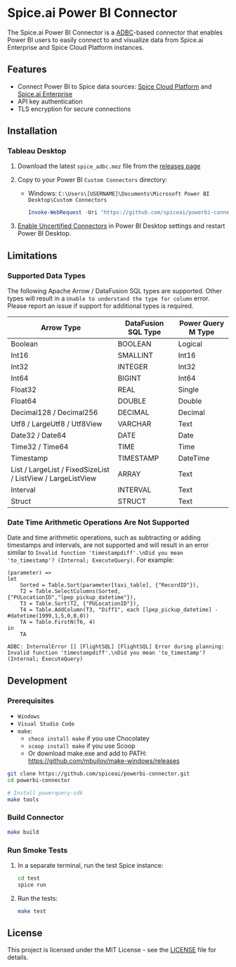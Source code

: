 # Spice.ai Power BI Connector

The Spice.ai Power BI Connector is a [ADBC](https://github.com/apache/arrow-adbc)-based connector that enables Power BI users to easily connect to and visualize data from Spice.ai Enterprise and Spice Cloud Platform instances.

## Features

- Connect Power BI to Spice data sources: [Spice Cloud Platform](https://spice.ai/) and [Spice.ai Enterprise](https://spiceai.org/)
- API key authentication
- TLS encryption for secure connections

## Installation

### Tableau Desktop

1. Download the latest `spice_adbc.mez` file from the [releases page](https://github.com/spiceai/powerbi-connector/releases)
2. Copy to your Power BI `Custom Connectors` directory:
   - Windows: `C:\Users\[USERNAME]\Documents\Microsoft Power BI Desktop\Custom Connectors`

      ```powershell
      Invoke-WebRequest -Uri "https://github.com/spiceai/powerbi-connector/releases/latest/download/spice_adbc.mez" -OutFile "C:\Users\[USERNAME]\Documents\Microsoft Power BI Desktop\Custom Connectors\spice_adbc.mez"
      ```

3. [Enable Uncertified Connectors](https://learn.microsoft.com/en-us/power-bi/connect-data/desktop-connector-extensibility#custom-connectors) in Power BI Desktop settings and restart Power BI Desktop.

## Limitations

### Supported Data Types

The following Apache Arrow / DataFusion SQL types are supported. Other types will result in a `Unable to understand the type for column` error. Please report an issue if support for additional types is required.

| Arrow Type                                                    | DataFusion SQL Type | Power Query M Type |
|---------------------------------------------------------------|---------------------|--------------------|
| Boolean                                                       | BOOLEAN             | Logical            |
| Int16                                                         | SMALLINT            | Int16              |
| Int32                                                         | INTEGER             | Int32              |
| Int64                                                         | BIGINT              | Int64              |
| Float32                                                       | REAL                | Single             |
| Float64                                                       | DOUBLE              | Double             |
| Decimal128 / Decimal256                                       | DECIMAL             | Decimal            |
| Utf8 / LargeUtf8 / Utf8View                                   | VARCHAR             | Text               |
| Date32 / Date64                                               | DATE                | Date               |
| Time32 / Time64                                               | TIME                | Time               |
| Timestamp                                                     | TIMESTAMP           | DateTime           |
| List / LargeList / FixedSizeList / ListView / LargeListView   | ARRAY               | Text               |
| Interval                                                      | INTERVAL            | Text               |
| Struct                                                        | STRUCT              | Text               |

### Date Time Arithmetic Operations Are Not Supported

Date and time arithmetic operations, such as subtracting or adding timestamps and intervals, are not supported and will result in an error similar to `Invalid function 'timestampdiff'.\nDid you mean 'to_timestamp'? (Internal; ExecuteQuery)`. For example:

```text
(parameter) =>
let
    Sorted = Table.Sort(parameter[taxi_table], {"RecordID"}),
    T2 = Table.SelectColumns(Sorted, {"PULocationID","lpep_pickup_datetime"}),
    T3 = Table.Sort(T2, {"PULocationID"}),
    T4 = Table.AddColumn(T3, "Diff1", each [lpep_pickup_datetime] - #datetime(1999,1,5,0,0,0))
    TA = Table.FirstN(T6, 4)
in
    TA
```

```text
ADBC: InternalError [] [FlightSQL] [FlightSQL] Error during planning: Invalid function 'timestampdiff'.\nDid you mean 'to_timestamp'? (Internal; ExecuteQuery)
```

## Development

### Prerequisites

- `Windows`
- `Visual Studio Code`
- `make`:
  - `choco install make` if you use Chocolatey
  - `scoop install make` if you use Scoop
  - Or download make.exe and add to PATH: <https://github.com/mbuilov/make-windows/releases>

```bash
git clone https://github.com/spiceai/powerbi-connector.git
cd powerbi-connector

# Install powerquery-sdk
make tools
```

### Build Connector

```bash
make build
```

### Run Smoke Tests

1. In a separate terminal, run the test Spice instance:

    ```bash
    cd test
    spice run
    ```

2. Run the tests:

    ```bash
    make test
    ```

## License

This project is licensed under the MIT License - see the [LICENSE](LICENSE) file for details.
